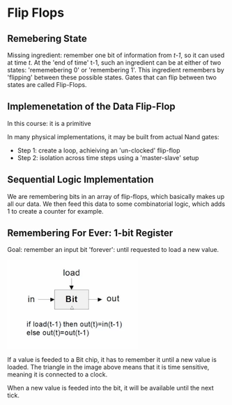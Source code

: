 # Flip Flops

## Remebering State
Missing ingredient: remember one bit of information from *t-1*, so it can used at time *t*.
At the 'end of time' t-1, such an ingredient can be at either of two states: 'rememebering 0' or 'remembering 1'.
This ingredient remembers by 'flipping' between these possible states.
Gates that can flip between two states are called Flip-Flops.

## Implemenetation of the Data Flip-Flop
In this course: it is a primitive

In many physical implementations, it may be built from actual Nand gates:
- Step 1: create a loop, achieiving an 'un-clocked' flip-flop
- Step 2: isolation across time steps using a 'master-slave' setup

## Sequential Logic Implementation
We are remembering bits in an array of flip-flops, which basically makes up all our data. We then feed this data to some combinatorial logic, which adds 1 to create a counter for example.

## Remembering For Ever: 1-bit Register
Goal: remember an input bit 'forever': until requested to load a new value.

<img src="https://github.com/Fadarrizz/nand2tetris/blob/master/theory/screenshots/Bit%20chip.png" width="300" alt="Bit chip">

If a value is feeded to a Bit chip, it has to remember it until a new value is loaded. The triangle in the image above means that it is time sensitive, meaning it is connected to a clock.

When a new value is feeded into the bit, it will be available until the next tick.

